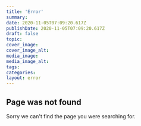 ```yaml
---
title: 'Error'
summary:
date: 2020-11-05T07:09:20.617Z
publishDate: 2020-11-05T07:09:20.617Z
draft: false
topic: 
cover_image:
cover_image_alt:
media_image:
media_image_alt:
tags:
categories:
layout: error
---
```


## Page was not found

Sorry we can't find the page you were searching for.
